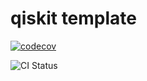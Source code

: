 # qiskit template

[![codecov](https://codecov.io/gh/k3y5tr0k3/qiskit-template/graph/badge.svg?token=UWGPGKZWCL)](https://codecov.io/gh/k3y5tr0k3/qiskit-template)

![CI Status](https://github.com/k3y5tr0k3/qiskit-template/actions/workflows/.github-ci.yaml/badge.svg)
